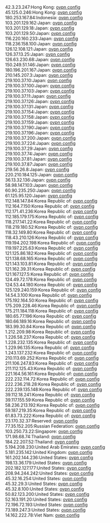 42.3.23.247:Hong Kong: [ovpn config](vpn/42_3_23_247.ovpn)  
45.125.0.246:Hong Kong: [ovpn config](vpn/45_125_0_246.ovpn)  
180.253.167.84:Indonesia: [ovpn config](vpn/180_253_167_84.ovpn)  
103.201.129.162:Japan: [ovpn config](vpn/103_201_129_162.ovpn)  
103.201.129.18:Japan: [ovpn config](vpn/103_201_129_18.ovpn)  
103.201.129.50:Japan: [ovpn config](vpn/103_201_129_50.ovpn)  
116.220.160.233:Japan: [ovpn config](vpn/116_220_160_233.ovpn)  
118.236.158.100:Japan: [ovpn config](vpn/118_236_158_100.ovpn)  
126.12.108.121:Japan: [ovpn config](vpn/126_12_108_121.ovpn)  
126.37.13.25:Japan: [ovpn config](vpn/126_37_13_25.ovpn)  
126.63.230.68:Japan: [ovpn config](vpn/126_63_230_68.ovpn)  
150.249.51.146:Japan: [ovpn config](vpn/150_249_51_146.ovpn)  
180.196.201.167:Japan: [ovpn config](vpn/180_196_201_167.ovpn)  
210.145.207.3:Japan: [ovpn config](vpn/210_145_207_3.ovpn)  
219.100.37.10:Japan: [ovpn config](vpn/219_100_37_10.ovpn)  
219.100.37.100:Japan: [ovpn config](vpn/219_100_37_100.ovpn)  
219.100.37.103:Japan: [ovpn config](vpn/219_100_37_103.ovpn)  
219.100.37.11:Japan: [ovpn config](vpn/219_100_37_11.ovpn)  
219.100.37.126:Japan: [ovpn config](vpn/219_100_37_126.ovpn)  
219.100.37.131:Japan: [ovpn config](vpn/219_100_37_131.ovpn)  
219.100.37.154:Japan: [ovpn config](vpn/219_100_37_154.ovpn)  
219.100.37.158:Japan: [ovpn config](vpn/219_100_37_158.ovpn)  
219.100.37.159:Japan: [ovpn config](vpn/219_100_37_159.ovpn)  
219.100.37.190:Japan: [ovpn config](vpn/219_100_37_190.ovpn)  
219.100.37.196:Japan: [ovpn config](vpn/219_100_37_196.ovpn)  
219.100.37.200:Japan: [ovpn config](vpn/219_100_37_200.ovpn)  
219.100.37.224:Japan: [ovpn config](vpn/219_100_37_224.ovpn)  
219.100.37.29:Japan: [ovpn config](vpn/219_100_37_29.ovpn)  
219.100.37.74:Japan: [ovpn config](vpn/219_100_37_74.ovpn)  
219.100.37.81:Japan: [ovpn config](vpn/219_100_37_81.ovpn)  
219.100.37.87:Japan: [ovpn config](vpn/219_100_37_87.ovpn)  
219.56.26.8:Japan: [ovpn config](vpn/219_56_26_8.ovpn)  
220.210.184.125:Japan: [ovpn config](vpn/220_210_184_125.ovpn)  
36.13.32.136:Japan: [ovpn config](vpn/36_13_32_136.ovpn)  
58.98.147.103:Japan: [ovpn config](vpn/58_98_147_103.ovpn)  
60.90.235.250:Japan: [ovpn config](vpn/60_90_235_250.ovpn)  
61.125.95.120:Japan: [ovpn config](vpn/61_125_95_120.ovpn)  
112.148.147.84:Korea Republic of: [ovpn config](vpn/112_148_147_84.ovpn)  
112.164.7.150:Korea Republic of: [ovpn config](vpn/112_164_7_150.ovpn)  
112.171.41.236:Korea Republic of: [ovpn config](vpn/112_171_41_236.ovpn)  
112.185.179.175:Korea Republic of: [ovpn config](vpn/112_185_179_175.ovpn)  
118.217.141.22:Korea Republic of: [ovpn config](vpn/118_217_141_22.ovpn)  
118.219.180.52:Korea Republic of: [ovpn config](vpn/118_219_180_52.ovpn)  
118.32.149.80:Korea Republic of: [ovpn config](vpn/118_32_149_80.ovpn)  
118.43.210.126:Korea Republic of: [ovpn config](vpn/118_43_210_126.ovpn)  
119.194.202.198:Korea Republic of: [ovpn config](vpn/119_194_202_198.ovpn)  
119.197.225.63:Korea Republic of: [ovpn config](vpn/119_197_225_63.ovpn)  
121.125.86.182:Korea Republic of: [ovpn config](vpn/121_125_86_182.ovpn)  
121.138.68.165:Korea Republic of: [ovpn config](vpn/121_138_68_165.ovpn)  
121.143.103.81:Korea Republic of: [ovpn config](vpn/121_143_103_81.ovpn)  
121.162.39.31:Korea Republic of: [ovpn config](vpn/121_162_39_31.ovpn)  
121.167.127.5:Korea Republic of: [ovpn config](vpn/121_167_127_5.ovpn)  
124.49.72.178:Korea Republic of: [ovpn config](vpn/124_49_72_178.ovpn)  
124.53.44.180:Korea Republic of: [ovpn config](vpn/124_53_44_180.ovpn)  
125.129.240.159:Korea Republic of: [ovpn config](vpn/125_129_240_159.ovpn)  
14.54.3.100:Korea Republic of: [ovpn config](vpn/14_54_3_100.ovpn)  
175.192.164.50:Korea Republic of: [ovpn config](vpn/175_192_164_50.ovpn)  
175.209.228.46:Korea Republic of: [ovpn config](vpn/175_209_228_46.ovpn)  
175.211.184.118:Korea Republic of: [ovpn config](vpn/175_211_184_118.ovpn)  
180.65.77.196:Korea Republic of: [ovpn config](vpn/180_65_77_196.ovpn)  
180.66.189.16:Korea Republic of: [ovpn config](vpn/180_66_189_16.ovpn)  
183.99.30.84:Korea Republic of: [ovpn config](vpn/183_99_30_84.ovpn)  
1.212.209.98:Korea Republic of: [ovpn config](vpn/1_212_209_98.ovpn)  
1.226.58.237:Korea Republic of: [ovpn config](vpn/1_226_58_237.ovpn)  
1.228.232.135:Korea Republic of: [ovpn config](vpn/1_228_232_135.ovpn)  
1.229.96.135:Korea Republic of: [ovpn config](vpn/1_229_96_135.ovpn)  
1.243.137.232:Korea Republic of: [ovpn config](vpn/1_243_137_232.ovpn)  
210.113.69.252:Korea Republic of: [ovpn config](vpn/210_113_69_252.ovpn)  
211.106.247.83:Korea Republic of: [ovpn config](vpn/211_106_247_83.ovpn)  
211.112.125.43:Korea Republic of: [ovpn config](vpn/211_112_125_43.ovpn)  
221.164.56.161:Korea Republic of: [ovpn config](vpn/221_164_56_161.ovpn)  
222.232.114.72:Korea Republic of: [ovpn config](vpn/222_232_114_72.ovpn)  
222.236.218.28:Korea Republic of: [ovpn config](vpn/222_236_218_28.ovpn)  
222.239.135.148:Korea Republic of: [ovpn config](vpn/222_239_135_148.ovpn)  
39.112.18.241:Korea Republic of: [ovpn config](vpn/39_112_18_241.ovpn)  
39.117.155.59:Korea Republic of: [ovpn config](vpn/39_117_155_59.ovpn)  
58.236.213.192:Korea Republic of: [ovpn config](vpn/58_236_213_192.ovpn)  
59.187.219.35:Korea Republic of: [ovpn config](vpn/59_187_219_35.ovpn)  
61.83.73.222:Korea Republic of: [ovpn config](vpn/61_83_73_222.ovpn)  
23.170.32.37:Reserved: [ovpn config](vpn/23_170_32_37.ovpn)  
77.35.152.205:Russian Federation: [ovpn config](vpn/77_35_152_205.ovpn)  
103.250.73.22:Singapore: [ovpn config](vpn/103_250_73_22.ovpn)  
171.98.68.74:Thailand: [ovpn config](vpn/171_98_68_74.ovpn)  
184.22.207.52:Thailand: [ovpn config](vpn/184_22_207_52.ovpn)  
5.194.208.230:United Arab Emirates: [ovpn config](vpn/5_194_208_230.ovpn)  
5.181.235.142:United Kingdom: [ovpn config](vpn/5_181_235_142.ovpn)  
161.202.144.236:United States: [ovpn config](vpn/161_202_144_236.ovpn)  
198.13.36.179:United States: [ovpn config](vpn/198_13_36_179.ovpn)  
202.182.127.177:United States: [ovpn config](vpn/202_182_127_177.ovpn)  
208.94.244.242:United States: [ovpn config](vpn/208_94_244_242.ovpn)  
45.32.16.254:United States: [ovpn config](vpn/45_32_16_254.ovpn)  
45.32.29.3:United States: [ovpn config](vpn/45_32_29_3.ovpn)  
45.32.8.100:United States: [ovpn config](vpn/45_32_8_100.ovpn)  
50.82.123.200:United States: [ovpn config](vpn/50_82_123_200.ovpn)  
52.163.191.20:United States: [ovpn config](vpn/52_163_191_20.ovpn)  
72.196.72.193:United States: [ovpn config](vpn/72_196_72_193.ovpn)  
73.189.247.3:United States: [ovpn config](vpn/73_189_247_3.ovpn)  
14.162.222.78:Viet Nam: [ovpn config](vpn/14_162_222_78.ovpn)  
